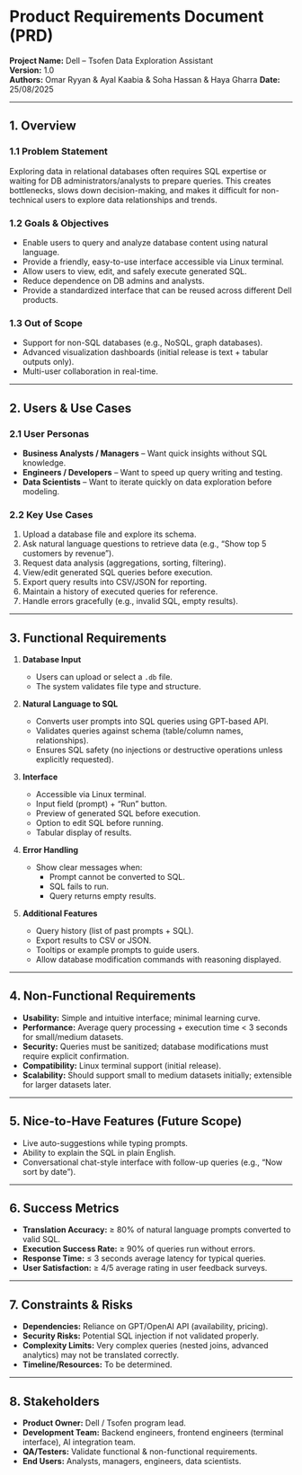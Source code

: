 # Product Requirements Document (PRD)

**Project Name:** Dell – Tsofen Data Exploration Assistant  
**Version:** 1.0  
**Authors:** Omar Ryyan & Ayal Kaabia & Soha Hassan & Haya Gharra
**Date:** 25/08/2025  

---

## 1. Overview

### 1.1 Problem Statement
Exploring data in relational databases often requires SQL expertise or waiting for DB administrators/analysts to prepare queries. This creates bottlenecks, slows down decision-making, and makes it difficult for non-technical users to explore data relationships and trends.

### 1.2 Goals & Objectives
- Enable users to query and analyze database content using natural language.  
- Provide a friendly, easy-to-use interface accessible via Linux terminal.  
- Allow users to view, edit, and safely execute generated SQL.  
- Reduce dependence on DB admins and analysts.  
- Provide a standardized interface that can be reused across different Dell products.  

### 1.3 Out of Scope
- Support for non-SQL databases (e.g., NoSQL, graph databases).  
- Advanced visualization dashboards (initial release is text + tabular outputs only).  
- Multi-user collaboration in real-time.  

---

## 2. Users & Use Cases

### 2.1 User Personas
- **Business Analysts / Managers** – Want quick insights without SQL knowledge.  
- **Engineers / Developers** – Want to speed up query writing and testing.  
- **Data Scientists** – Want to iterate quickly on data exploration before modeling.  

### 2.2 Key Use Cases
1. Upload a database file and explore its schema.  
2. Ask natural language questions to retrieve data (e.g., “Show top 5 customers by revenue”).  
3. Request data analysis (aggregations, sorting, filtering).  
4. View/edit generated SQL queries before execution.  
5. Export query results into CSV/JSON for reporting.  
6. Maintain a history of executed queries for reference.  
7. Handle errors gracefully (e.g., invalid SQL, empty results).  

---

## 3. Functional Requirements

1. **Database Input**  
   - Users can upload or select a `.db` file.  
   - The system validates file type and structure.  

2. **Natural Language to SQL**  
   - Converts user prompts into SQL queries using GPT-based API.  
   - Validates queries against schema (table/column names, relationships).  
   - Ensures SQL safety (no injections or destructive operations unless explicitly requested).  

3. **Interface**  
   - Accessible via Linux terminal.  
   - Input field (prompt) + “Run” button.  
   - Preview of generated SQL before execution.  
   - Option to edit SQL before running.  
   - Tabular display of results.  

4. **Error Handling**  
   - Show clear messages when:  
     - Prompt cannot be converted to SQL.  
     - SQL fails to run.  
     - Query returns empty results.  

5. **Additional Features**  
   - Query history (list of past prompts + SQL).  
   - Export results to CSV or JSON.  
   - Tooltips or example prompts to guide users.  
   - Allow database modification commands with reasoning displayed.  

---

## 4. Non-Functional Requirements

- **Usability:** Simple and intuitive interface; minimal learning curve.  
- **Performance:** Average query processing + execution time < 3 seconds for small/medium datasets.  
- **Security:** Queries must be sanitized; database modifications must require explicit confirmation.  
- **Compatibility:** Linux terminal support (initial release).  
- **Scalability:** Should support small to medium datasets initially; extensible for larger datasets later.  

---

## 5. Nice-to-Have Features (Future Scope)

- Live auto-suggestions while typing prompts.  
- Ability to explain the SQL in plain English.  
- Conversational chat-style interface with follow-up queries (e.g., “Now sort by date”).  

---

## 6. Success Metrics

- **Translation Accuracy:** ≥ 80% of natural language prompts converted to valid SQL.  
- **Execution Success Rate:** ≥ 90% of queries run without errors.  
- **Response Time:** ≤ 3 seconds average latency for typical queries.  
- **User Satisfaction:** ≥ 4/5 average rating in user feedback surveys.  

---

## 7. Constraints & Risks

- **Dependencies:** Reliance on GPT/OpenAI API (availability, pricing).  
- **Security Risks:** Potential SQL injection if not validated properly.  
- **Complexity Limits:** Very complex queries (nested joins, advanced analytics) may not be translated correctly.  
- **Timeline/Resources:** To be determined.  

---

## 8. Stakeholders

- **Product Owner:** Dell / Tsofen program lead.  
- **Development Team:** Backend engineers, frontend engineers (terminal interface), AI integration team.  
- **QA/Testers:** Validate functional & non-functional requirements.  
- **End Users:** Analysts, managers, engineers, data scientists.  
